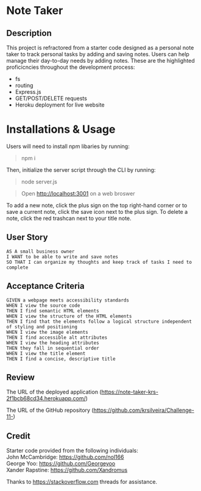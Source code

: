 # Note Taker

## Description
This project is refractored from a starter code designed as a personal note taker to track personal tasks by adding and saving notes. Users can help manage their day-to-day needs by adding notes. These are the highlighted proficicncies throughout the development process:
* fs
* routing
* Express.js
* GET/POST/DELETE requests
* Heroku deployment for live website


# Installations & Usage
Users will need to install npm libaries by running: 
> npm i <br>

Then, initialize the server script through the CLI by running:
> node server.js <br>

> Open <http://localhost:3001> on a web broswer <br>

To add a new note, click the plus sign on the top right-hand corner or to save a current note, click the save icon next to the plus sign. To delete a note, click the red trashcan next to your title note. 

## User Story
```
AS A small business owner
I WANT to be able to write and save notes
SO THAT I can organize my thoughts and keep track of tasks I need to complete
```

## Acceptance Criteria
```
GIVEN a webpage meets accessibility standards
WHEN I view the source code
THEN I find semantic HTML elements
WHEN I view the structure of the HTML elements
THEN I find that the elements follow a logical structure independent of styling and positioning
WHEN I view the image elements
THEN I find accessible alt attributes
WHEN I view the heading attributes
THEN they fall in sequential order
WHEN I view the title element
THEN I find a concise, descriptive title
```


## Review
The URL of the deployed application (https://note-taker-krs-2f1bcb68cd34.herokuapp.com/)

The URL of the GitHub repository (https://github.com/krsilveira/Challenge-11-)

## Credit

Starter code provided from the following individuals: <br>
John McCambridge: https://github.com/nol166 <br>
George Yoo: https://github.com/Georgeyoo <br>
Xander Rapstine: https://github.com/Xandromus <br>

Thanks to https://stackoverflow.com threads for assistance.
